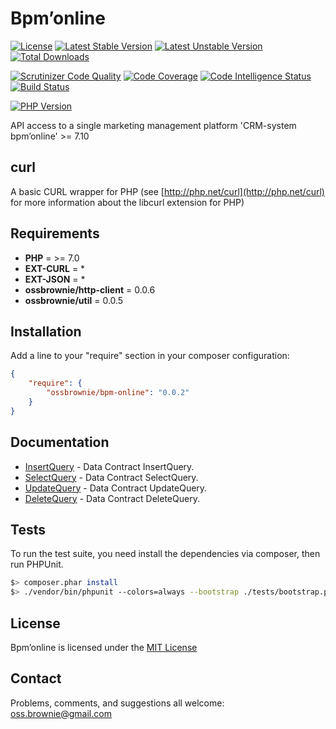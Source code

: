 Bpm’online
==========

[![License](https://poser.pugx.org/ossbrownie/bpm-online/license)](https://packagist.org/packages/ossbrownie/bpm-online)
[![Latest Stable Version](https://poser.pugx.org/ossbrownie/bpm-online/v/stable)](https://packagist.org/packages/ossbrownie/bpm-online)
[![Latest Unstable Version](https://poser.pugx.org/ossbrownie/bpm-online/v/unstable)](https://packagist.org/packages/ossbrownie/bpm-online)
[![Total Downloads](https://poser.pugx.org/ossbrownie/bpm-online/downloads)](https://packagist.org/packages/ossbrownie/bpm-online)

[![Scrutinizer Code Quality](https://scrutinizer-ci.com/g/ossbrownie/bpm-online/badges/quality-score.png?b=master)](https://scrutinizer-ci.com/g/ossbrownie/bpm-online/?branch=master)
[![Code Coverage](https://scrutinizer-ci.com/g/ossbrownie/bpm-online/badges/coverage.png?b=master)](https://scrutinizer-ci.com/g/ossbrownie/bpm-online/?branch=master)
[![Code Intelligence Status](https://scrutinizer-ci.com/g/ossbrownie/bpm-online/badges/code-intelligence.svg?b=master)](https://scrutinizer-ci.com/code-intelligence)
[![Build Status](https://travis-ci.org/ossbrownie/bpm-online.svg?branch=master)](https://travis-ci.org/ossbrownie/bpm-online)

[![PHP Version](https://img.shields.io/badge/PHP-%3E%3D7.0-brightgreen.svg)](https://php.net/)

API access to a single marketing management platform 'CRM-system bpm’online' >= 7.10

## curl
A basic CURL wrapper for PHP (see [http://php.net/curl](http://php.net/curl) for more information about the libcurl extension for PHP)


## Requirements
- **PHP** = >= 7.0
- **EXT-CURL** = *
- **EXT-JSON** = *
- **ossbrownie/http-client** = 0.0.6
- **ossbrownie/util** = 0.0.5


## Installation
Add a line to your "require" section in your composer configuration:
```json
{
    "require": {
        "ossbrownie/bpm-online": "0.0.2"
    }
}
```


## Documentation
- [InsertQuery](https://github.com/ossbrownie/bpm-online/wiki/ContractInsertQuery) - Data Contract InsertQuery.
- [SelectQuery](https://github.com/ossbrownie/bpm-online/wiki/ContractSelectQuery) - Data Contract SelectQuery.
- [UpdateQuery](https://github.com/ossbrownie/bpm-online/wiki/ContractUpdateQuery) - Data Contract UpdateQuery.
- [DeleteQuery](https://github.com/ossbrownie/bpm-online/wiki/ContractDeleteQuery) - Data Contract DeleteQuery.


## Tests
To run the test suite, you need install the dependencies via composer, then run PHPUnit.
```bash
$> composer.phar install
$> ./vendor/bin/phpunit --colors=always --bootstrap ./tests/bootstrap.php ./tests
```


## License
Bpm’online is licensed under the [MIT License](https://opensource.org/licenses/MIT)


## Contact
Problems, comments, and suggestions all welcome: [oss.brownie@gmail.com](mailto:oss.brownie@gmail.com)
